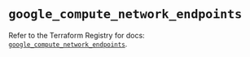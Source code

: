 # `google_compute_network_endpoints`

Refer to the Terraform Registry for docs: [`google_compute_network_endpoints`](https://registry.terraform.io/providers/hashicorp/google/6.4.0/docs/resources/compute_network_endpoints).
